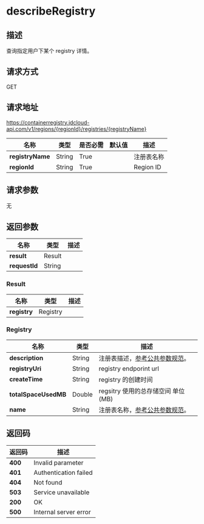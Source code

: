 # describeRegistry


## 描述
查询指定用户下某个 registry 详情。


## 请求方式
GET

## 请求地址
https://containerregistry.jdcloud-api.com/v1/regions/{regionId}/registries/{registryName}

|名称|类型|是否必需|默认值|描述|
|---|---|---|---|---|
|**registryName**|String|True| |注册表名称|
|**regionId**|String|True| |Region ID|

## 请求参数
无


## 返回参数
|名称|类型|描述|
|---|---|---|
|**result**|Result| |
|**requestId**|String| |

### Result
|名称|类型|描述|
|---|---|---|
|**registry**|Registry| |
### Registry
|名称|类型|描述|
|---|---|---|
|**description**|String|注册表描述，<a href="https://www.jdcloud.com/help/detail/3870/isCatalog/1">参考公共参数规范</a>。|
|**registryUri**|String|registry endporint url|
|**createTime**|String|registry 的创建时间|
|**totalSpaceUsedMB**|Double|regsitry 使用的总存储空间 单位 (MB)|
|**name**|String|注册表名称，<a href="https://www.jdcloud.com/help/detail/3870/isCatalog/1">参考公共参数规范</a>。|

## 返回码
|返回码|描述|
|---|---|
|**400**|Invalid parameter|
|**401**|Authentication failed|
|**404**|Not found|
|**503**|Service unavailable|
|**200**|OK|
|**500**|Internal server error|
